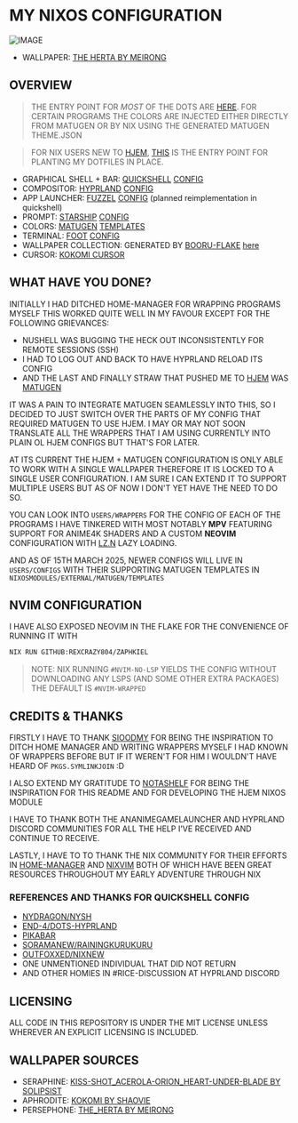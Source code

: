 # MY NIXOS CONFIGURATION
![IMAGE](https://github.com/user-attachments/assets/e5cedaf6-b2d1-42d6-9519-d05580424a83)
- WALLPAPER: [THE HERTA BY MEIRONG](https://www.pixiv.net/artworks/126270092)

## OVERVIEW
> THE ENTRY POINT FOR *MOST* OF THE DOTS ARE [HERE](users/Configs). FOR CERTAIN
PROGRAMS THE COLORS ARE INJECTED EITHER DIRECTLY FROM MATUGEN OR BY NIX USING
THE GENERATED MATUGEN THEME.JSON
 
> FOR NIX USERS NEW TO [HJEM](https://github.com/feel-co/hjem),
[THIS](users/rexies.nix) IS THE ENTRY POINT FOR PLANTING MY DOTFILES IN PLACE.

- GRAPHICAL SHELL + BAR: [QUICKSHELL](https://quickshell.outfoxxed.me/) [CONFIG](users/Configs/quickshell/kurukurubar)
- COMPOSITOR: [HYPRLAND](https://hyprland.org/) [CONFIG](users/Configs/hyprland/)
- APP LAUNCHER: [FUZZEL](https://codeberg.org/dnkl/fuzzel) [CONFIG](users/Configs/fuzzel/fuzzel.ini) (planned reimplementation in quickshell)
- PROMPT: [STARSHIP](https://starship.rs/) [CONFIG](users/Configs/starship/starship.toml)
- COLORS: [MATUGEN](https://github.com/InioX/matugen) [TEMPLATES](nixosModules/external/matugen/templates/)
- TERMINAL: [FOOT](https://codeberg.org/dnkl/foot) [CONFIG](users/Configs/foot/foot.ini)
- WALLPAPER COLLECTION: GENERATED BY [BOORU-FLAKE](https://github.com/Rexcrazy804/booru-flake) [here](nixosModules/programs/booru-flake/preview.md)
- CURSOR: [KOKOMI CURSOR](https://www.pling.com/p/2167734/)



## WHAT HAVE YOU DONE?
INITIALLY I HAD DITCHED HOME-MANAGER FOR WRAPPING PROGRAMS MYSELF
THIS WORKED QUITE WELL IN MY FAVOUR EXCEPT FOR THE FOLLOWING GRIEVANCES:
- NUSHELL WAS BUGGING THE HECK OUT INCONSISTENTLY FOR REMOTE SESSIONS (SSH)
- I HAD TO LOG OUT AND BACK TO HAVE HYPRLAND RELOAD ITS CONFIG
- AND THE LAST AND FINALLY STRAW THAT PUSHED ME TO [HJEM](https://github.com/feel-co/hjem) WAS [MATUGEN](https://github.com/InioX/matugen)

IT WAS A PAIN TO INTEGRATE MATUGEN SEAMLESSLY INTO THIS, SO I DECIDED TO JUST
SWITCH OVER THE PARTS OF MY CONFIG THAT REQUIRED MATUGEN TO USE HJEM. I MAY OR
MAY NOT SOON TRANSLATE ALL THE WRAPPERS THAT I AM USING CURRENTLY INTO PLAIN OL
HJEM CONFIGS BUT THAT'S FOR LATER. 

AT ITS CURRENT THE HJEM + MATUGEN CONFIGURATION IS ONLY ABLE TO WORK WITH A
SINGLE WALLPAPER THEREFORE IT IS LOCKED TO A SINGLE USER CONFIGURATION. I AM
SURE I CAN EXTEND IT TO SUPPORT MULTIPLE USERS BUT AS OF NOW I DON'T YET HAVE
THE NEED TO DO SO.

YOU CAN LOOK INTO `USERS/WRAPPERS` FOR THE CONFIG OF EACH OF THE PROGRAMS I
HAVE TINKERED WITH MOST NOTABLY **MPV** FEATURING SUPPORT FOR ANIME4K SHADERS
AND A CUSTOM **NEOVIM** CONFIGURATION WITH
[LZ.N](https://github.com/nvim-neorocks/lz.n) LAZY LOADING.

AND AS OF 15TH MARCH 2025, NEWER CONFIGS WILL LIVE IN `USERS/CONFIGS` WITH THEIR
SUPPORTING MATUGEN TEMPLATES IN `NIXOSMODULES/EXTERNAL/MATUGEN/TEMPLATES`

## NVIM CONFIGURATION
I HAVE ALSO EXPOSED NEOVIM IN THE FLAKE FOR THE CONVENIENCE OF RUNNING IT WITH
```BASH
NIX RUN GITHUB:REXCRAZY804/ZAPHKIEL
```

> NOTE: NIX RUNNING `#NVIM-NO-LSP` YIELDS THE CONFIG WITHOUT DOWNLOADING ANY
LSPS (AND SOME OTHER EXTRA PACKAGES)
THE DEFAULT IS `#NVIM-WRAPPED`

## CREDITS & THANKS
FIRSTLY I HAVE TO THANK [SIOODMY](https://github.com/sioodmy) FOR BEING THE
INSPIRATION TO DITCH HOME MANAGER AND WRITING WRAPPERS MYSELF I HAD KNOWN OF
WRAPPERS BEFORE BUT IF IT WEREN'T FOR HIM I WOULDN'T HAVE HEARD OF
`PKGS.SYMLINKJOIN` :D

I ALSO EXTEND MY GRATITUDE TO [NOTASHELF](https://github.com/NotAShelf) FOR
BEING THE INSPIRATION FOR THIS README AND FOR DEVELOPING THE HJEM NIXOS
MODULE 

I HAVE TO THANK BOTH THE ANANIMEGAMELAUNCHER AND HYPRLAND DISCORD COMMUNITIES
FOR ALL THE HELP I'VE RECEIVED AND CONTINUE TO RECEIVE.

LASTLY, I HAVE TO TO THANK THE NIX COMMUNITY FOR THEIR EFFORTS IN
[HOME-MANAGER](https://github.com/nix-community/home-manager) AND
[NIXVIM](https://github.com/nix-community/nixvim) BOTH OF WHICH HAVE BEEN GREAT
RESOURCES THROUGHOUT MY EARLY ADVENTURE THROUGH NIX

### REFERENCES AND THANKS FOR QUICKSHELL CONFIG
- [NYDRAGON/NYSH](https://github.com/nydragon/nysh)
- [END-4/DOTS-HYPRLAND](https://github.com/end-4/dots-hyprland/tree/ii-qs/.config/quickshell)
- [PIKABAR](https://git.pika-os.com/wm-packages/pikabar/src/branch/main/pikabar/usr/share/pikabar)
- [SORAMANEW/RAININGKURUKURU](https://github.com/soramanew/rainingkuru)
- [OUTFOXXED/NIXNEW](https://git.outfoxxed.me/outfoxxed/nixnew/src/branch/master/modules/user/modules/quickshell)
- ONE UNMENTIONED INDIVIDUAL THAT DID NOT RETURN
- AND OTHER HOMIES IN #RICE-DISCUSSION AT HYPRLAND DISCORD

## LICENSING
ALL CODE IN THIS REPOSITORY IS UNDER THE MIT LICENSE UNLESS WHEREVER AN
EXPLICIT LICENSING IS INCLUDED.

## WALLPAPER SOURCES
- SERAPHINE: [KISS-SHOT_ACEROLA-ORION_HEART-UNDER-BLADE BY SOLIPSIST](https://cdn.donmai.us/original/13/b5/13b535bca2ae23fe7f30c7e5c136abf6.jpg)
- APHRODITE: [KOKOMI BY SHAOVIE](https://www.pixiv.net/en/artworks/116824847)
- PERSEPHONE: [THE_HERTA BY MEIRONG](https://www.pixiv.net/artworks/126270092)
